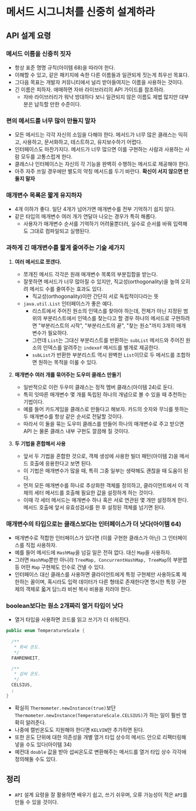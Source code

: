 # 메서드 시그니처를 신중히 설계하라

## API 설계 요령

### 메서드 이름을 신중히 짓자
* 항상 표준 명명 규칙(아이템 68)을 따라야 한다.
* 이해할 수 있고, 같은 패키지에 속한 다른 이름들과 일관되게 짓는게 최우선 목표다.
* 그다음 목표는 개발자 커뮤니티에서 널리 받아들여지는 이름을 사용하는 것이다.
* 긴 이름은 피하자. 애매하면 자바 라이브러리의 API 가이드를 참조하라.
  * 자바 라이브러리가 워낙 방대하다 보니 일관되지 않은 이름도 제법 많지만 대부분은 납득할 만한 수준이다.

### 편의 메서드를 너무 많이 만들지 말자
* 모든 메서드는 각각 자신의 소임을 다해야 한다. 메서드가 너무 많은 클래스는 익히고, 사용하고, 문서화하고, 테스트하고, 유지보수하기 어렵다.
* 인터페이스도 마찬가지다. 메서드가 너무 많으면 이를 구현하는 사람과 사용하는 사람 모두를 고통스럽게 한다.
* 클래스나 인터페이스는 자신의 각 기능을 완벽히 수행하는 메서드로 제공해야 한다.
* 아주 자주 쓰일 경우에만 별도의 약칭 메서드를 두기 바란다. **확신이 서지 않으면 만들지 말자**

### 매개변수 목록은 짧게 유지하자

* 4개 이하가 좋다. 일단 4개가 넘어가면 매개변수를 전부 기억하기 쉽지 않다.
* 같은 타입의 매개변수 여러 개가 연달아 나오는 경우가 특히 해롭다.
  * 사용자가 매개변수 순서를 기억하기 어려울뿐더러, 실수로 순서를 바꿔 입력해도 그대로 컴파일되고 실행된다.

### 과하게 긴 매개변수를 짧게 줄여주는 기술 세가지

1. **여러 메서드로 쪼갠다.**
   * 쪼개진 메서드 각각은 원래 매개변수 목록의 부분집합을 받는다.
   * 잘못하면 메서드가 너무 많아질 수 있지만, 직교성(orthogonality)을 높여 오히려 메서드 수를 줄여주는 효과도 있다.
     * 직교성(orthogonality)이란 간단히 서로 독립적이다라는 뜻
   * `java.util.List` 인터페이스가 좋은 예다. 
     * 리스트에서 주어진 원소의 인덱스를 찾아야 하는데, 전체가 아닌 지정된 범위의 부분리스트에서 인덱스를 찾는다고 할 경우
      하나의 메서드로 구현하려면 "부분리스트의 시작", "부분리스트의 끝", "찾는 원소"까지 3개의 매개변수가 필요하다.
     * 그런데 `List`는 그대신 부분리스트를 반환하는 `subList` 메서드와 주어진 원소의 인덱스를 알려주는 `indexof` 메서드를
      별개로 제공한다.
     * `subList`가 반환한 부분리스트 역시 완벽한 `List`이므로 두 메서드를 조합하면 원하는 목적을 이룰 수 있다.


2. **매개변수 여러 개를 묶어주는 도우미 클래스 만들기**
   * 일반적으로 이런 두우미 클래스는 정적 멤버 클래스(아이템 24)로 둔다.
   * 특히 잇따른 매개변수 몇 개를 독립된 하나의 개념으로 볼 수 있을 때 추천하는 기법이다.
   * 예를 들어 카드게임을 클래스로 만들다고 해보자. 카드의 숫자와 무늬를 뜻하는 두 매개변수를 항상 같은 순서로 전달할 것이다.
   * 따라서 이 둘을 묶는 도우미 클래스를 만들어 하나의 매개변수로 주고 받으면 API 는 물론 클래스 내부 구현도 깔끔해 질 것이다.


3. **두 기법을 혼합해서 사용**
   * 앞서 두 기법을 혼합한 것으로, 객체 생성에 사용한 빌더 패턴(아이템 2)을 메서드 호출에 응용한다고 보면 된다.
   * 이 기법은 매개변수가 많을 때, 특히 그중 일부는 생략해도 괜찮을 때 도움이 된다.
   * 먼저 모든 매개변수를 하나로 추상화한 객체를 정의하고, 클라이언트에서 이 객체의 세터 메서드를 호출해 필요한 값을 설정하게 하는 것이다.
   * 이때 각 세터 메서드는 매개변수 하나 혹은 서로 연관된 몇 개만 설정하게 한다. 메서드 호출에 앞서 유효성검사를 한 후 설정된 객체를 넘기면 된다.

### 매개변수의 타입으로는 클래스보다는 인터페이스가 더 낫다(아이템 64)

* 매개변수로 적합한 인터페이스가 있다면 (이를 구현한 클래스가 아닌) 그 인터페이스를 직접 사용하자.
* 예를 들어 메서드에 `HashMap`을 넘길 일은 전혀 없다. 대신 `Map`을 사용하자.
* 그러면 `HashMap`뿐만 아니라 `TreeMap, ConcurrentHashMap, TreeMap`의 부분맵 등 어떤 `Map` 구현체도 인수로
 건넬 수 있다.
* 인터페이스 대신 클래스를 사용하면 클라이언트에게 특정 구현체만 사용하도록 제한하는 꼴이며, 혹시라도 입력 데이터가 다른
 형태로 존재한다면 명시한 특정 구현체의 객체로 옯겨 담느라 비씬 복사 비용을 치러야 한다.

### boolean보다는 원소 2개짜리 열거 타입이 낫다

* 열거 타입을 사용하면 코드를 읽고 쓰기가 더 쉬워진다.

```java
public enum TemperatureScale {
  
  /**
   * 화씨 온도.
   */
  FAHRENHEIT,

  /**
   * 섭씨 온도.
   */
  CELSIUS,
  ;
}
```

* 확실히 `Thermometer.newInstance(true)`보단 `Thermometer.newInstance(TemperatureScale.CELSIUS)`가
 하는 일이 훨씬 명확히 알려준다.
* 나중에 캘빈온도도 지원해야 한다면 `KELVIN`만 추가하면 된다.
* 또한 온도 단위에 대한 의존성을 개별 열거 타입 상수의 메서드 안으로 리팩터링해 넣을 수도 있다(아이템 34)
* 예컨대 `double` 값을 받아 섭씨온도로 변환해주는 메서드를 열거 타입 상수 각각에 정의해둘 수도 있다.

## 정리

* `API` 설계 요령을 잘 활용하면 배우기 쉽고, 쓰기 쉬우며, 오류 가능성이 적은 `API`를 만들 수 있을 것이다.
